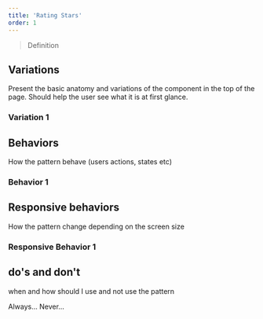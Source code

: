 ```yaml
---
title: 'Rating Stars'
order: 1
---
```


> Definition

## Variations

Present the basic anatomy and variations of the component in the top of the page. Should help the user see what it is at
first glance.

### Variation 1

## Behaviors

How the pattern behave (users actions, states etc)

### Behavior 1

## Responsive behaviors

How the pattern change depending on the screen size

### Responsive Behavior 1

## do's and don't

when and how should I use and not use the pattern

<hintitem>
  Always...
</hintitem>
<hintitem dont="true">
  Never...
</hintitem>